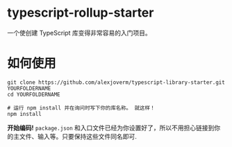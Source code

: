 # typescript-rollup-starter

一个使创建 TypeScript 库变得非常容易的入门项目。

# 如何使用

```shell
git clone https://github.com/alexjoverm/typescript-library-starter.git YOURFOLDERNAME
cd YOURFOLDERNAME

# 运行 npm install 并在询问时写下你的库名称。 就这样！
npm install
```

**开始编码!** ``package.json`` 和入口文件已经为你设置好了，所以不用担心链接到你的主文件、输入等。只要保持这些文件同名即可.

